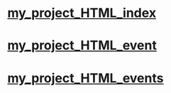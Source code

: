 # [my_project_HTML_index](https://valyapi.github.io/index.html)
# [my_project_HTML_event](https://valyapi.github.io/event.html)
# [my_project_HTML_events](https://valyapi.github.io/events.html)


